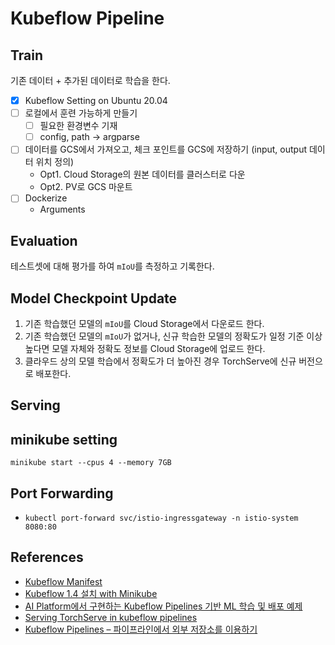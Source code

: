 # Kubeflow Pipeline

## Train

기존 데이터 + 추가된 데이터로 학습을 한다.

- [x] Kubeflow Setting on Ubuntu 20.04
- [ ] 로컬에서 훈련 가능하게 만들기
  - [ ] 필요한 환경변수 기재
  - [ ] config, path -> argparse
- [ ] 데이터를 GCS에서 가져오고, 체크 포인트를 GCS에 저장하기 (input, output 데이터 위치 정의)
  - Opt1. Cloud Storage의 원본 데이터를 클러스터로 다운
  - Opt2. PV로 GCS 마운트
- [ ] Dockerize
  - Arguments

## Evaluation

테스트셋에 대해 평가를 하여 `mIoU`를 측정하고 기록한다.

## Model Checkpoint Update

1. 기존 학습했던 모델의 `mIoU`를 Cloud Storage에서 다운로드 한다.
2. 기존 학습했던 모델의 `mIoU`가 없거나, 신규 학습한 모델의 정확도가 일정 기준 이상 높다면 모델 자체와 정확도 정보를 Cloud Storage에 업로드 한다.
3. 클라우드 상의 모델 학습에서 정확도가 더 높아진 경우 TorchServe에 신규 버전으로 배포한다.

## Serving

## minikube setting

```
minikube start --cpus 4 --memory 7GB
```

## Port Forwarding

- `kubectl port-forward svc/istio-ingressgateway -n istio-system 8080:80`

## References

- [Kubeflow Manifest](https://github.com/kubeflow/manifests/tree/v1.4.0)
- [Kubeflow 1.4 설치 with Minikube](https://suwani.tistory.com/18)
- [AI Platform에서 구현하는 Kubeflow Pipelines 기반 ML 학습 및 배포 예제](https://medium.com/google-cloud-apac/gcp-ai-platform-%EC%97%90%EC%84%9C-%EA%B5%AC%ED%98%84%ED%95%98%EB%8A%94-kubeflow-pipelines-%EA%B8%B0%EB%B0%98-ml-%ED%95%99%EC%8A%B5-%EB%B0%8F-%EB%B0%B0%ED%8F%AC-%EC%98%88%EC%A0%9C-part-2-3-22b597f8d127)
- [Serving TorchServe in kubeflow pipelines](https://byeongjokim.github.io/posts/MLOps-Toy-Project-5/)
- [Kubeflow Pipelines – 파이프라인에서 외부 저장소를 이용하기](https://kangwoo.kr/2020/04/04/kubeflow-pipelines-%ED%8C%8C%EC%9D%B4%ED%94%84%EB%9D%BC%EC%9D%B8%EC%97%90%EC%84%9C-%EC%99%B8%EB%B6%80-%EC%A0%80%EC%9E%A5%EC%86%8C%EB%A5%BC-%EC%9D%B4%EC%9A%A9%ED%95%98%EA%B8%B0/)
